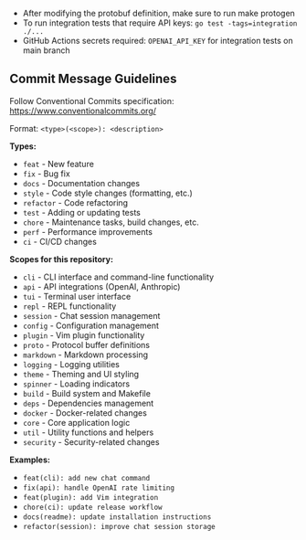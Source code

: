 - After modifying the protobuf definition, make sure to run make protogen
- To run integration tests that require API keys: `go test -tags=integration ./...`
- GitHub Actions secrets required: `OPENAI_API_KEY` for integration tests on main branch

## Commit Message Guidelines

Follow Conventional Commits specification: https://www.conventionalcommits.org/

Format: `<type>(<scope>): <description>`

**Types:**
- `feat` - New feature
- `fix` - Bug fix
- `docs` - Documentation changes
- `style` - Code style changes (formatting, etc.)
- `refactor` - Code refactoring
- `test` - Adding or updating tests
- `chore` - Maintenance tasks, build changes, etc.
- `perf` - Performance improvements
- `ci` - CI/CD changes

**Scopes for this repository:**
- `cli` - CLI interface and command-line functionality
- `api` - API integrations (OpenAI, Anthropic)
- `tui` - Terminal user interface
- `repl` - REPL functionality
- `session` - Chat session management
- `config` - Configuration management
- `plugin` - Vim plugin functionality
- `proto` - Protocol buffer definitions
- `markdown` - Markdown processing
- `logging` - Logging utilities
- `theme` - Theming and UI styling
- `spinner` - Loading indicators
- `build` - Build system and Makefile
- `deps` - Dependencies management
- `docker` - Docker-related changes
- `core` - Core application logic
- `util` - Utility functions and helpers
- `security` - Security-related changes

**Examples:**
- `feat(cli): add new chat command`
- `fix(api): handle OpenAI rate limiting`
- `feat(plugin): add Vim integration`
- `chore(ci): update release workflow`
- `docs(readme): update installation instructions`
- `refactor(session): improve chat session storage`
